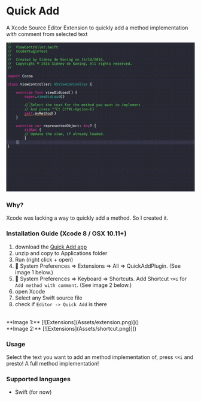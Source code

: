 # Quick Add
A Xcode Source Editor Extension to quickly add a method implementation _with_ comment from selected text

[![Quick Add Demo](Assets/quickAddMethodPlugin.gif)]()

### Why? 
Xcode was lacking a way to quickly add a method. So I created it.

### Installation Guide (Xcode 8 / OSX 10.11+)

1. download the [Quick Add app](https://github.com/funky-monkey/QuickAdd/blob/master/release/QuickAddPlugin.zip)
2. unzip and copy to Applications folder
3. Run (right click + open)
4.  System Preferences ⇒ Extensions ⇒ All ⇒ QuickAddPlugin. (See image 1 below.)
5.  System Preferences ⇒ Keyboard ⇒ Shortcuts. Add Shortcut `⌥⌘i` for `Add method with comment`. (See image 2 below.)
6. open Xcode
7. Select any Swift source file
8. check if `Editor -> Quick Add` is there 

<br>
**Image 1:**
[![Extensions](Assets/extension.png)]()

<br>
**Image 2:**
[![Extensions](Assets/shortcut.png)]()

### Usage
Select the text you want to add an method implementation of, press `⌥⌘i` and presto! A full method implementation!

### Supported languages
- Swift (for now)
